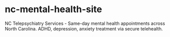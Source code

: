 # nc-mental-health-site
NC Telepsychiatry Services - Same-day mental health appointments across North Carolina. ADHD, depression, anxiety treatment via secure telehealth.
